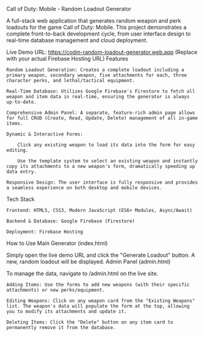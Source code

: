 Call of Duty: Mobile - Random Loadout Generator

A full-stack web application that generates random weapon and perk loadouts for the game Call of Duty: Mobile. This project demonstrates a complete front-to-back development cycle, from user interface design to real-time database management and cloud deployment.

Live Demo URL: https://codm-random-loadout-generator.web.app (Replace with your actual Firebase Hosting URL)
Features

    Random Loadout Generation: Creates a complete loadout including a primary weapon, secondary weapon, five attachments for each, three character perks, and lethal/tactical equipment.

    Real-Time Database: Utilizes Google Firebase's Firestore to fetch all weapon and item data in real-time, ensuring the generator is always up-to-date.

    Comprehensive Admin Panel: A separate, feature-rich admin page allows for full CRUD (Create, Read, Update, Delete) management of all in-game items.

    Dynamic & Interactive Forms:

        Click any existing weapon to load its data into the form for easy editing.

        Use the template system to select an existing weapon and instantly copy its attachments to a new weapon's form, dramatically speeding up data entry.

    Responsive Design: The user interface is fully responsive and provides a seamless experience on both desktop and mobile devices.

Tech Stack

    Frontend: HTML5, CSS3, Modern JavaScript (ES6+ Modules, Async/Await)

    Backend & Database: Google Firebase (Firestore)

    Deployment: Firebase Hosting

How to Use
Main Generator (index.html)

Simply open the live demo URL and click the "Generate Loadout" button. A new, random loadout will be displayed.
Admin Panel (admin.html)

To manage the data, navigate to /admin.html on the live site.

    Adding Items: Use the forms to add new weapons (with their specific attachments) or new perks/equipment.

    Editing Weapons: Click on any weapon card from the "Existing Weapons" list. The weapon's data will populate the form at the top, allowing you to modify its attachments and update it.

    Deleting Items: Click the "Delete" button on any item card to permanently remove it from the database.
